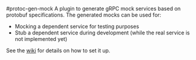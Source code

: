 #protoc-gen-mock
A plugin to generate gRPC mock services based on protobuf specifications. The generated mocks can be used for:

* Mocking a dependent service for testing purposes
* Stub a dependent service during development (while the real service is not implemented yet)

See the [wiki](https://github.com/carvalhorr/protoc-gen-mock/wiki) for details on how to set it up.